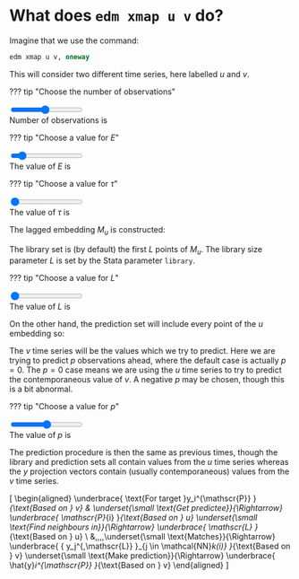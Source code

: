 # What does `edm xmap u v` do?

<script src="../assets/manifold.js" defer></script>
<script src="../assets/xmap.js" defer></script>

Imagine that we use the command:

``` stata
edm xmap u v, oneway
```

This will consider two different time series, here labelled $u$ and $v$.

??? tip "Choose the number of observations"
    <div class="slidecontainer"><input type="range" min="1" max="20" value="10" class="slider" id="numObs"></div>
    Number of observations is <span class="numObs_choice" />

??? tip "Choose a value for $E$"
    <div class="slidecontainer"><input type="range" min="1" max="10" value="2" class="slider" id="E"></div>
    The value of $E$ is <span class="E_choice" />

??? tip "Choose a value for $\tau$"
    <div class="slidecontainer"><input type="range" min="1" max="5" value="1" class="slider" id="tau"></div>
    The value of $\tau$ is <span class="tau_choice" />

The lagged embedding $M_u$ is constructed:

<span class="dynamic-equation" data-equation="\[ u = ${u_time_series} \Rightarrow M_u = ${M_u} \]" />

The library set is (by default) the first $L$ points of $M_u$.
The library size parameter $L$ is set by the Stata parameter `library`.

??? tip "Choose a value for $L$"
    <div class="slidecontainer"><input type="range" min="3" max="10" value="3" class="slider" id="library"></div>
    The value of $L$ is <span class="library_choice" />

<!-- Technically, max of this slider should be size(M_u, 1) -->

<span class="dynamic-equation" data-equation="\[ \mathscr{L} = ${L} \]" />

On the other hand, the prediction set will include every point of the $u$ embedding so:

<span class="dynamic-equation" data-equation="\[ \mathscr{P} = M_u = ${P} \]" />

The $v$ time series will be the values which we try to predict.
Here we are trying to predict $p$ observations ahead, where the default case is actually $p = 0$.
The $p = 0$ case means we are using the $u$ time series to try to predict the contemporaneous value of $v$.
A negative $p$ may be chosen, though this is a bit abnormal.

??? tip "Choose a value for $p$"
    <div class="slidecontainer"><input type="range" min="-5" max="5" value="0" class="slider" id="p"></div>
    The value of $p$ is <span class="p_choice" />

<span class="dynamic-equation" data-equation="\[ \mathscr{L} = ${L} \quad \underset{\small \text{Matches}}{\Rightarrow}  y^{\,\mathscr{L}} = ${y_L} \]" />

<span class="dynamic-equation" data-equation="\[ \mathscr{P} = ${P} \quad \underset{\small \text{Matches}}{\Rightarrow}  y^{\,\mathscr{P}} = ${y_P} \]" />

The prediction procedure is then the same as previous times, though the library and prediction sets all contain values from the $u$ time series whereas the $y$ projection vectors contain (usually contemporaneous) values from the $v$ time series.

\[
    \begin{aligned}
        \underbrace{ \text{For target }y_i^{\mathscr{P}} }_{\text{Based on } v}
        & \underset{\small \text{Get predictee}}{\Rightarrow}
        \underbrace{ \mathscr{P}_{i} }_{\text{Based on } u}
        \underset{\small \text{Find neighbours in}}{\Rightarrow}
        \underbrace{ \mathscr{L} }_{\text{Based on } u} \\
        &\,\,\,\,\underset{\small \text{Matches}}{\Rightarrow}
        \underbrace{ \{ y_j^{\,\mathscr{L}} \}_{j \in \mathcal{NN}_k(i)} }_{\text{Based on } v}
        \underset{\small \text{Make prediction}}{\Rightarrow}
        \underbrace{ \hat{y}_i^{\mathscr{P}} }_{\text{Based on } v}
    \end{aligned}
\]
